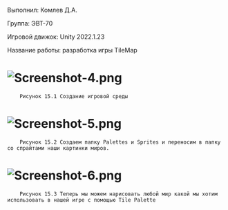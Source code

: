 Выполнил: Комлев Д.А.

Группа: ЭВТ-70

Игровой движок: Unity 2022.1.23

Название работы: разработка игры TileMap

# ![Screenshot-4.png](https://i.postimg.cc/ZqWyPD46/Screenshot-4.png)
		Рисунок 15.1 Создание игровой среды

# ![Screenshot-5.png](https://i.postimg.cc/jjBnMQSm/Screenshot-5.png)
		Рисунок 15.2 Создаем папку Palettes и Sprites и переносим в папку со спрайтами наши картинки миров.

# ![Screenshot-6.png](https://i.postimg.cc/prHhHW8B/Screenshot-6.png)
		Рисунок 15.3 Теперь мы можем нарисовать любой мир какой мы хотим использовать в нашей игре с помощью Tile Palette		
